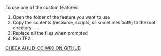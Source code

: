 To use one of the custom features:

1. Open the folder of the feature you want to use
2. Copy the contents (resource, scripts, or sometimes both) to the root directory
3. Replace all the files when prompted
4. Run TF2

[CHECK AHUD-CC WIKI ON GITHUB](https://github.com/jakadak001/ahud-cc/wiki)